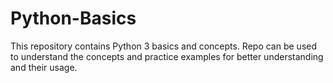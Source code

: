 # Python-Basics

This repository contains Python 3 basics and concepts. Repo can be used to understand the concepts and practice examples for better understanding and their usage.
